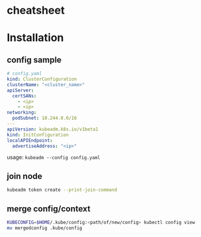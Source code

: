# cheatsheet

# Installation

## config sample
```yaml
# config.yaml
kind: ClusterConfiguration
clusterName: "<cluster_name>"
apiServer:
  certSANs:
    - <ip>
    - <ip>
networking:
  podSubnet: 10.244.0.0/16
---
apiVersion: kubeadm.k8s.io/v1beta1
kind: InitConfiguration
localAPIEndpoint:
  advertiseAddress: "<ip>"
```

usage:
`kubeadm --config config.yaml`

## join node
```bash
kubeadm token create --print-join-command
```
## merge config/context
```bash
KUBECONFIG=$HOME/.kube/config:<path/of/new/config> kubectl config view --flatten > mergedconfig
mv mergedconfig .kube/config
```
